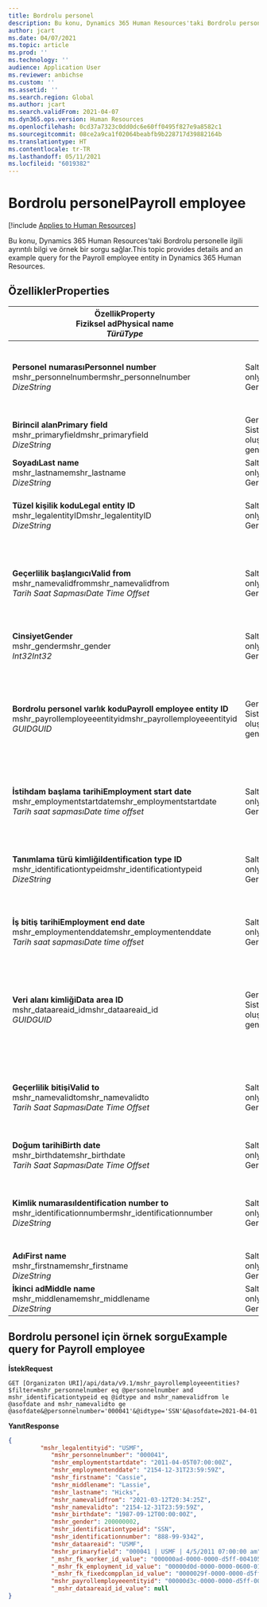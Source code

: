 ```yaml
---
title: Bordrolu personel
description: Bu konu, Dynamics 365 Human Resources'taki Bordrolu personelle ilgili ayrıntılı bilgi ve örnek bir sorgu sağlar.
author: jcart
ms.date: 04/07/2021
ms.topic: article
ms.prod: ''
ms.technology: ''
audience: Application User
ms.reviewer: anbichse
ms.custom: ''
ms.assetid: ''
ms.search.region: Global
ms.author: jcart
ms.search.validFrom: 2021-04-07
ms.dyn365.ops.version: Human Resources
ms.openlocfilehash: 0cd37a7323c0dd0dc6e60ff0495f827e9a8582c1
ms.sourcegitcommit: 08ce2a9ca1f02064beabfb9b228717d39882164b
ms.translationtype: HT
ms.contentlocale: tr-TR
ms.lasthandoff: 05/11/2021
ms.locfileid: "6019382"
---
```

# <a name="payroll-employee"></a><span data-ttu-id="31964-103">Bordrolu personel</span><span class="sxs-lookup"><span data-stu-id="31964-103">Payroll employee</span></span>

[!include [Applies to Human Resources](../includes/applies-to-hr.md)]

<span data-ttu-id="31964-104">Bu konu, Dynamics 365 Human Resources'taki Bordrolu personelle ilgili ayrıntılı bilgi ve örnek bir sorgu sağlar.</span><span class="sxs-lookup"><span data-stu-id="31964-104">This topic provides details and an example query for the Payroll employee entity in Dynamics 365 Human Resources.</span></span>

## <a name="properties"></a><span data-ttu-id="31964-105">Özellikler</span><span class="sxs-lookup"><span data-stu-id="31964-105">Properties</span></span>

| <span data-ttu-id="31964-106">Özellik</span><span class="sxs-lookup"><span data-stu-id="31964-106">Property</span></span><br><span data-ttu-id="31964-107">**Fiziksel ad**</span><span class="sxs-lookup"><span data-stu-id="31964-107">**Physical name**</span></span><br><span data-ttu-id="31964-108">**_Türü_**</span><span class="sxs-lookup"><span data-stu-id="31964-108">**_Type_**</span></span> | <span data-ttu-id="31964-109">Kullan</span><span class="sxs-lookup"><span data-stu-id="31964-109">Use</span></span> | <span data-ttu-id="31964-110">Tanım</span><span class="sxs-lookup"><span data-stu-id="31964-110">Description</span></span> |
| --- | --- | --- |
| <span data-ttu-id="31964-111">**Personel numarası**</span><span class="sxs-lookup"><span data-stu-id="31964-111">**Personnel number**</span></span><br><span data-ttu-id="31964-112">mshr_personnelnumber</span><span class="sxs-lookup"><span data-stu-id="31964-112">mshr_personnelnumber</span></span><br><span data-ttu-id="31964-113">*Dize*</span><span class="sxs-lookup"><span data-stu-id="31964-113">*String*</span></span> | <span data-ttu-id="31964-114">Salt okunur</span><span class="sxs-lookup"><span data-stu-id="31964-114">Read-only</span></span><br><span data-ttu-id="31964-115">Gerekli</span><span class="sxs-lookup"><span data-stu-id="31964-115">Required</span></span> | <span data-ttu-id="31964-116">Çalışanın benzersiz personel numarası.</span><span class="sxs-lookup"><span data-stu-id="31964-116">The employee's unique personnel number.</span></span> |
| <span data-ttu-id="31964-117">**Birincil alan**</span><span class="sxs-lookup"><span data-stu-id="31964-117">**Primary field**</span></span><br><span data-ttu-id="31964-118">mshr_primaryfield</span><span class="sxs-lookup"><span data-stu-id="31964-118">mshr_primaryfield</span></span><br><span data-ttu-id="31964-119">*Dize*</span><span class="sxs-lookup"><span data-stu-id="31964-119">*String*</span></span> | <span data-ttu-id="31964-120">Gerekli</span><span class="sxs-lookup"><span data-stu-id="31964-120">Required</span></span><br><span data-ttu-id="31964-121">Sistem tarafından oluşturulan</span><span class="sxs-lookup"><span data-stu-id="31964-121">System generated</span></span> |  |
| <span data-ttu-id="31964-122">**Soyadı**</span><span class="sxs-lookup"><span data-stu-id="31964-122">**Last name**</span></span><br><span data-ttu-id="31964-123">mshr_lastname</span><span class="sxs-lookup"><span data-stu-id="31964-123">mshr_lastname</span></span><br><span data-ttu-id="31964-124">*Dize*</span><span class="sxs-lookup"><span data-stu-id="31964-124">*String*</span></span> | <span data-ttu-id="31964-125">Salt okunur</span><span class="sxs-lookup"><span data-stu-id="31964-125">Read only</span></span><br><span data-ttu-id="31964-126">Gerekli</span><span class="sxs-lookup"><span data-stu-id="31964-126">Required</span></span> | <span data-ttu-id="31964-127">Çalışanın soyadı.</span><span class="sxs-lookup"><span data-stu-id="31964-127">Employee last name.</span></span> |
| <span data-ttu-id="31964-128">**Tüzel kişilik kodu**</span><span class="sxs-lookup"><span data-stu-id="31964-128">**Legal entity ID**</span></span><br><span data-ttu-id="31964-129">mshr_legalentityID</span><span class="sxs-lookup"><span data-stu-id="31964-129">mshr_legalentityID</span></span><br><span data-ttu-id="31964-130">*Dize*</span><span class="sxs-lookup"><span data-stu-id="31964-130">*String*</span></span> | <span data-ttu-id="31964-131">Salt okunur</span><span class="sxs-lookup"><span data-stu-id="31964-131">Read-only</span></span><br><span data-ttu-id="31964-132">Gerekli</span><span class="sxs-lookup"><span data-stu-id="31964-132">Required</span></span> | <span data-ttu-id="31964-133">Tüzel kişiliği (şirket) belirtir.</span><span class="sxs-lookup"><span data-stu-id="31964-133">Specifies the legal entity (company).</span></span> |
| <span data-ttu-id="31964-134">**Geçerlilik başlangıcı**</span><span class="sxs-lookup"><span data-stu-id="31964-134">**Valid from**</span></span><br><span data-ttu-id="31964-135">mshr_namevalidfrom</span><span class="sxs-lookup"><span data-stu-id="31964-135">mshr_namevalidfrom</span></span><br><span data-ttu-id="31964-136">*Tarih Saat Sapması*</span><span class="sxs-lookup"><span data-stu-id="31964-136">*Date Time Offset*</span></span> | <span data-ttu-id="31964-137">Salt okunur</span><span class="sxs-lookup"><span data-stu-id="31964-137">Read-only</span></span> <br><span data-ttu-id="31964-138">Gerekli</span><span class="sxs-lookup"><span data-stu-id="31964-138">Required</span></span> | <span data-ttu-id="31964-139">Personel bilgilerinin geçerlilik başlangıç tarihi.</span><span class="sxs-lookup"><span data-stu-id="31964-139">Date the employee information is valid from.</span></span>  |
| <span data-ttu-id="31964-140">**Cinsiyet**</span><span class="sxs-lookup"><span data-stu-id="31964-140">**Gender**</span></span><br><span data-ttu-id="31964-141">mshr_gender</span><span class="sxs-lookup"><span data-stu-id="31964-141">mshr_gender</span></span><br><span data-ttu-id="31964-142">*Int32*</span><span class="sxs-lookup"><span data-stu-id="31964-142">*Int32*</span></span> | <span data-ttu-id="31964-143">Salt okunur</span><span class="sxs-lookup"><span data-stu-id="31964-143">Read-only</span></span><br><span data-ttu-id="31964-144">Gerekli</span><span class="sxs-lookup"><span data-stu-id="31964-144">Required</span></span> | <span data-ttu-id="31964-145">Çalışanın cinsiyeti.</span><span class="sxs-lookup"><span data-stu-id="31964-145">The employee's gender.</span></span> |
| <span data-ttu-id="31964-146">**Bordrolu personel varlık kodu**</span><span class="sxs-lookup"><span data-stu-id="31964-146">**Payroll employee entity ID**</span></span><br><span data-ttu-id="31964-147">mshr_payrollemployeeentityid</span><span class="sxs-lookup"><span data-stu-id="31964-147">mshr_payrollemployeeentityid</span></span><br><span data-ttu-id="31964-148">*GUID*</span><span class="sxs-lookup"><span data-stu-id="31964-148">*GUID*</span></span> | <span data-ttu-id="31964-149">Gerekli</span><span class="sxs-lookup"><span data-stu-id="31964-149">Required</span></span><br><span data-ttu-id="31964-150">Sistem tarafından oluşturulan</span><span class="sxs-lookup"><span data-stu-id="31964-150">System generated</span></span> | <span data-ttu-id="31964-151">Personeli benzersiz olarak tanımlamak için sistem tarafından oluşturulan GUID değeri.</span><span class="sxs-lookup"><span data-stu-id="31964-151">A system-generated GUID value to uniquely identify the employee.</span></span> |
| <span data-ttu-id="31964-152">**İstihdam başlama tarihi**</span><span class="sxs-lookup"><span data-stu-id="31964-152">**Employment start date**</span></span><br><span data-ttu-id="31964-153">mshr_employmentstartdate</span><span class="sxs-lookup"><span data-stu-id="31964-153">mshr_employmentstartdate</span></span><br><span data-ttu-id="31964-154">*Tarih saat sapması*</span><span class="sxs-lookup"><span data-stu-id="31964-154">*Date time offset*</span></span> | <span data-ttu-id="31964-155">Salt okunur</span><span class="sxs-lookup"><span data-stu-id="31964-155">Read-only</span></span><br><span data-ttu-id="31964-156">Gerekli</span><span class="sxs-lookup"><span data-stu-id="31964-156">Required</span></span> | <span data-ttu-id="31964-157">Çalışanın işe başlama tarihi.</span><span class="sxs-lookup"><span data-stu-id="31964-157">The start date of the employee's employment.</span></span> |
| <span data-ttu-id="31964-158">**Tanımlama türü kimliği**</span><span class="sxs-lookup"><span data-stu-id="31964-158">**Identification type ID**</span></span><br><span data-ttu-id="31964-159">mshr_identificationtypeid</span><span class="sxs-lookup"><span data-stu-id="31964-159">mshr_identificationtypeid</span></span><br><span data-ttu-id="31964-160">*Dize*</span><span class="sxs-lookup"><span data-stu-id="31964-160">*String*</span></span> |<span data-ttu-id="31964-161">Salt okunur</span><span class="sxs-lookup"><span data-stu-id="31964-161">Read-only</span></span><br><span data-ttu-id="31964-162">Gerekli</span><span class="sxs-lookup"><span data-stu-id="31964-162">Required</span></span> | <span data-ttu-id="31964-163">Çalışan için tanımlanan tanımlama türü.</span><span class="sxs-lookup"><span data-stu-id="31964-163">The identification type defined for the employee.</span></span> |
| <span data-ttu-id="31964-164">**İş bitiş tarihi**</span><span class="sxs-lookup"><span data-stu-id="31964-164">**Employment end date**</span></span><br><span data-ttu-id="31964-165">mshr_employmentenddate</span><span class="sxs-lookup"><span data-stu-id="31964-165">mshr_employmentenddate</span></span><br><span data-ttu-id="31964-166">*Tarih saat sapması*</span><span class="sxs-lookup"><span data-stu-id="31964-166">*Date time offset*</span></span> | <span data-ttu-id="31964-167">Salt okunur</span><span class="sxs-lookup"><span data-stu-id="31964-167">Read-only</span></span><br><span data-ttu-id="31964-168">Gerekli</span><span class="sxs-lookup"><span data-stu-id="31964-168">Required</span></span> |<span data-ttu-id="31964-169">Çalışanın istihdam bitiş tarihi.</span><span class="sxs-lookup"><span data-stu-id="31964-169">The end of the employee's employment.</span></span>  |
| <span data-ttu-id="31964-170">**Veri alanı kimliği**</span><span class="sxs-lookup"><span data-stu-id="31964-170">**Data area ID**</span></span><br><span data-ttu-id="31964-171">mshr_dataareaid_id</span><span class="sxs-lookup"><span data-stu-id="31964-171">mshr_dataareaid_id</span></span><br><span data-ttu-id="31964-172">*GUID*</span><span class="sxs-lookup"><span data-stu-id="31964-172">*GUID*</span></span> | <span data-ttu-id="31964-173">Gerekli</span><span class="sxs-lookup"><span data-stu-id="31964-173">Required</span></span> <br><span data-ttu-id="31964-174">Sistem tarafından oluşturulan</span><span class="sxs-lookup"><span data-stu-id="31964-174">System generated</span></span> | <span data-ttu-id="31964-175">Tüzel kişiliği (şirket) tanımlaması için sistem tarafından oluşturulan GUID değeri.</span><span class="sxs-lookup"><span data-stu-id="31964-175">System-generated GUID value identifying the legal entity (company).</span></span> |
| <span data-ttu-id="31964-176">**Geçerlilik bitişi**</span><span class="sxs-lookup"><span data-stu-id="31964-176">**Valid to**</span></span><br><span data-ttu-id="31964-177">mshr_namevalidto</span><span class="sxs-lookup"><span data-stu-id="31964-177">mshr_namevalidto</span></span><br><span data-ttu-id="31964-178">*Tarih Saat Sapması*</span><span class="sxs-lookup"><span data-stu-id="31964-178">*Date Time Offset*</span></span> |  <span data-ttu-id="31964-179">Salt okunur</span><span class="sxs-lookup"><span data-stu-id="31964-179">Read-only</span></span><br><span data-ttu-id="31964-180">Gerekli</span><span class="sxs-lookup"><span data-stu-id="31964-180">Required</span></span> | <span data-ttu-id="31964-181">Personel bilgilerinin geçerlilik bitiş tarihi.</span><span class="sxs-lookup"><span data-stu-id="31964-181">Date the employee information is valid to.</span></span> |
| <span data-ttu-id="31964-182">**Doğum tarihi**</span><span class="sxs-lookup"><span data-stu-id="31964-182">**Birth date**</span></span><br><span data-ttu-id="31964-183">mshr_birthdate</span><span class="sxs-lookup"><span data-stu-id="31964-183">mshr_birthdate</span></span><br><span data-ttu-id="31964-184">*Tarih Saat Sapması*</span><span class="sxs-lookup"><span data-stu-id="31964-184">*Date Time Offset*</span></span> | <span data-ttu-id="31964-185">Salt okunur</span><span class="sxs-lookup"><span data-stu-id="31964-185">Read-only</span></span> <br><span data-ttu-id="31964-186">Gerekli</span><span class="sxs-lookup"><span data-stu-id="31964-186">Required</span></span> | <span data-ttu-id="31964-187">Çalışanın doğum tarihi</span><span class="sxs-lookup"><span data-stu-id="31964-187">The employee's birth date</span></span> |
| <span data-ttu-id="31964-188">**Kimlik numarası**</span><span class="sxs-lookup"><span data-stu-id="31964-188">**Identification number to**</span></span><br><span data-ttu-id="31964-189">mshr_identificationnumber</span><span class="sxs-lookup"><span data-stu-id="31964-189">mshr_identificationnumber</span></span><br><span data-ttu-id="31964-190">*Dize*</span><span class="sxs-lookup"><span data-stu-id="31964-190">*String*</span></span> | <span data-ttu-id="31964-191">Salt okunur</span><span class="sxs-lookup"><span data-stu-id="31964-191">Read-only</span></span> <br><span data-ttu-id="31964-192">Gerekli</span><span class="sxs-lookup"><span data-stu-id="31964-192">Required</span></span> |<span data-ttu-id="31964-193">Çalışan için tanımlanan tanımlama numarası.</span><span class="sxs-lookup"><span data-stu-id="31964-193">The identification number defined for the employee.</span></span>  |
| <span data-ttu-id="31964-194">**Adı**</span><span class="sxs-lookup"><span data-stu-id="31964-194">**First name**</span></span><br><span data-ttu-id="31964-195">mshr_firstname</span><span class="sxs-lookup"><span data-stu-id="31964-195">mshr_firstname</span></span><br><span data-ttu-id="31964-196">*Dize*</span><span class="sxs-lookup"><span data-stu-id="31964-196">*String*</span></span> | <span data-ttu-id="31964-197">Salt okunur</span><span class="sxs-lookup"><span data-stu-id="31964-197">Read-only</span></span><br><span data-ttu-id="31964-198">Gerekli</span><span class="sxs-lookup"><span data-stu-id="31964-198">Required</span></span> | <span data-ttu-id="31964-199">Çalışanın adı.</span><span class="sxs-lookup"><span data-stu-id="31964-199">Employee first name.</span></span> |
| <span data-ttu-id="31964-200">**İkinci ad**</span><span class="sxs-lookup"><span data-stu-id="31964-200">**Middle name**</span></span><br><span data-ttu-id="31964-201">mshr_middlename</span><span class="sxs-lookup"><span data-stu-id="31964-201">mshr_middlename</span></span><br><span data-ttu-id="31964-202">*Dize*</span><span class="sxs-lookup"><span data-stu-id="31964-202">*String*</span></span> | <span data-ttu-id="31964-203">Salt okunur</span><span class="sxs-lookup"><span data-stu-id="31964-203">Read-only</span></span><br><span data-ttu-id="31964-204">Gerekli</span><span class="sxs-lookup"><span data-stu-id="31964-204">Required</span></span> |<span data-ttu-id="31964-205">Çalışanın ikinci adı.</span><span class="sxs-lookup"><span data-stu-id="31964-205">Employee middle name.</span></span>  |

## <a name="example-query-for-payroll-employee"></a><span data-ttu-id="31964-206">Bordrolu personel için örnek sorgu</span><span class="sxs-lookup"><span data-stu-id="31964-206">Example query for Payroll employee</span></span>

<span data-ttu-id="31964-207">**İstek**</span><span class="sxs-lookup"><span data-stu-id="31964-207">**Request**</span></span>

```http
GET [Organizaton URI]/api/data/v9.1/mshr_payrollemployeeentities?$filter=mshr_personnelnumber eq @personnelnumber and mshr_identificationtypeid eq @idtype and mshr_namevalidfrom le @asofdate and mshr_namevalidto ge @asofdate&@personnelnumber='000041'&@idtype='SSN'&@asofdate=2021-04-01
```

<span data-ttu-id="31964-208">**Yanıt**</span><span class="sxs-lookup"><span data-stu-id="31964-208">**Response**</span></span>

```json
{
         "mshr_legalentityid": "USMF",
            "mshr_personnelnumber": "000041",
            "mshr_employmentstartdate": "2011-04-05T07:00:00Z",
            "mshr_employmentenddate": "2154-12-31T23:59:59Z",
            "mshr_firstname": "Cassie",
            "mshr_middlename": "Lassie",
            "mshr_lastname": "Hicks",
            "mshr_namevalidfrom": "2021-03-12T20:34:25Z",
            "mshr_namevalidto": "2154-12-31T23:59:59Z",
            "mshr_birthdate": "1987-09-12T00:00:00Z",
            "mshr_gender": 200000002,
            "mshr_identificationtypeid": "SSN",
            "mshr_identificationnumber": "888-99-9342",
            "mshr_dataareaid": "USMF",
            "mshr_primaryfield": "000041 | USMF | 4/5/2011 07:00:00 am",
            "_mshr_fk_worker_id_value": "000000ad-0000-0000-d5ff-004105000000",
            "_mshr_fk_employment_id_value": "00000d0d-0000-0000-0600-014105000000",
            "_mshr_fk_fixedcompplan_id_value": "0000029f-0000-0000-d5ff-004105000000",
            "mshr_payrollemployeeentityid": "00000d3c-0000-0000-d5ff-004105000000",
            "_mshr_dataareaid_id_value": null
}
```

